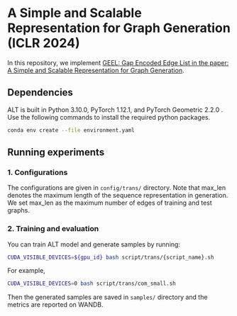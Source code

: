 # A Simple and Scalable Representation for Graph Generation (ICLR 2024)

In this repository, we implement [GEEL: Gap Encoded Edge List in the paper: A Simple and Scalable Representation for Graph Generation](https://openreview.net/pdf?id=nO344avRib).

## Dependencies

ALT is built in Python 3.10.0, PyTorch 1.12.1, and PyTorch Geometric 2.2.0 . Use the following commands to install the required python packages.

```sh
conda env create --file environment.yaml
```

## Running experiments

### 1. Configurations

The configurations are given in `config/trans/` directory. Note that max_len denotes the maximum length of the sequence representation in generation. We set max_len as the maximum number of edges of training and test graphs.

### 2. Training and evaluation

You can train ALT model and generate samples by running:
```sh
CUDA_VISIBLE_DEVICES=${gpu_id} bash script/trans/{script_name}.sh
```

For example, 
```sh
CUDA_VISIBLE_DEVICES=0 bash script/trans/com_small.sh
```

Then the generated samples are saved in  `samples/` directory and the metrics are reported on WANDB.
